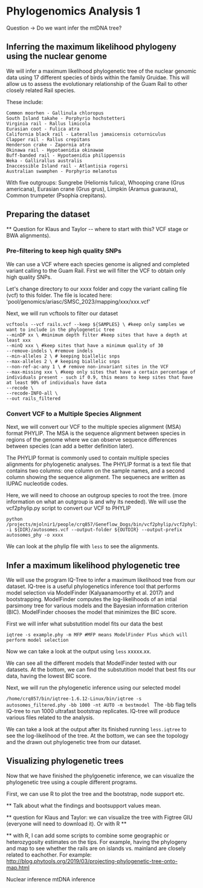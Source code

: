 # Phylogenomics Analysis 1

Question -> Do we want infer the mtDNA tree? 

## Inferring the maximum likelihood phylogeny using the nuclear genome
We will infer a maximum likelihood phylogenetic tree of the nuclear genomic data using 17 different species of birds within the family Gruidae. This will allow us to assess the evolutionary relationship of the Guam Rail to other closely related Rail species. 

These include: 

```
Common moorhen - Gallinula chloropus	
South Island takahe - Porphyrio hochstetteri 	
Virginia rail - Rallus limicola 	
Eurasian coot - Fulica atra	
California black rail - Laterallus jamaicensis coturniculus 	
Clapper rail - Rallus crepitans	
Henderson crake - Zapornia atra	
Okinawa rail - Hypotaenidia okinawae	
Buff-banded rail - Hypotaenidia philippensis
Weka - Gallirallus australis
Inaccessible Island rail - Atlantisia rogersi 
Australian swamphen - Porphyrio melanotus	
```
With five outgroups: Sungrebe (Heliornis fulica), Whooping crane (Grus americana), Eurasian crane (Grus grus), Limpkin (Aramus guarauna), Common trumpeter (Psophia crepitans). 

## Preparing the dataset 
** Question for Klaus and Taylor --  where to start with this? VCF stage or BWA alignments). 

### Pre-filtering to keep high quality SNPs
We can use a VCF where each species genome is aligned and completed variant calling to the Guam Rail. First we will filter the VCF to obtain only high quality SNPs.

Let's change directory to our xxxx folder and copy the variant calling file (vcf) to this folder. The file is located here: 'pool/genomics/ariasc/SMSC_2023/mapping/xxx/xxx.vcf'

Next, we will run vcftools to filter our dataset
```
vcftools --vcf rails.vcf --keep ${SAMPLES} \ #keep only samples we want to include in the phylogenetic tree
--minDP xx \ #minimum depth filter #keep sites that have a depth at least xxx
--minQ xxx \ #keep sites that have a minimum quality of 30
--remove-indels \ #remove indels
--min-alleles 2 \ # keeping biallelic snps
--max-alleles 2 \ # keeping biallelic snps
--non-ref-ac-any 1 \ # remove non-invariant sites in the VCF
--max-missing xxx \ #keep only sites that have a certain percentage of individuals present - such if 0.9, this means to keep sites that have at least 90% of individuals have data
--recode \
--recode-INFO-all \
--out rails_filtered
```

### Convert VCF to a Multiple Species Alignment
Next, we will convert our VCF to the multiple species alignment (MSA) format PHYLIP. The MSA is the sequence alignment between species in regions of the genome where we can observe sequence differences between species (can add a better definition later). 

The PHYLIP format is commonly used to contain multiple species alignments for phylogenetic analyses. The PHYLIP format is a text file that contains two columns: one column on the sample names, and a second column showing the sequence alignment. The sequenecs are written as IUPAC nucleotide codes.

Here, we will need to choose an outgroup species to root the tree. (more information on what an outgroup is and why its needed). We will use the vcf2phylip.py script to convert our VCF to PHYLIP
```
python /projects/mjolnir1/people/crq857/Geneflow_Dogs/bin/vcf2phylip/vcf2phylip.py -i ${DIR}/autosomes.vcf --output-folder ${OUTDIR} --output-prefix autosomes_phy -o xxxx
```
We can look at the phylip file with ```less``` to see the alignments. 

## Infer a maximum likelihood phylogenetic tree 

We will use the program IQ-Tree to infer a maximum likelihood tree from our dataset. IQ-tree is a useful phylogenetics inference tool that performs model selection via ModelFinder (Kalyaanamoorthy et al. 2017) and bootstrapping. ModelFinder computes the log-likelihoods of an intial parsimony tree for various models and the Bayesian information criterion (BIC). ModelFinder chooses the model that minimizes the BIC score. 

First we will infer what substutition model fits our data the best 

```
iqtree -s example.phy -m MFP #MFP means ModelFinder Plus which will perform model selection
```
Now we can take a look at the output using ```less``` xxxxx.xx.

We can see all the different models that ModelFinder tested with our datasets. At the bottom, we can find the substutition model that best fits our data, having the lowest BIC score. 

Next, we will run the phylogenetic inference using our selected model 

```/home/crq857/bin/iqtree-1.6.12-Linux/bin/iqtree -s autosomes_filtered.phy -bb 1000 -nt AUTO -m bestmodel ```
The -bb flag tells IQ-tree to run 1000 ultrafast bootstrap replicates. IQ-tree will produce various files related to the analysis. 

We can take a look at the output after its finished running ```less.iqtree``` to see the log-likelihood of the tree. At the bottom, we can see the topology and the drawn out phylogenetic tree from our dataset. 

## Visualizing phylogenetic trees 

Now that we have finished the phylgoenetic inference, we can visualize the phylogenetic tree using a couple different programs. 

First, we can use R to plot the tree and the bootstrap, node support etc. 

** Talk about what the findings and bootsupport values mean. 

** question for Klaus and Taylor: we can visualize the tree with Figtree GIU (everyone will need to download it). Or with R **

** with R, I can add some scripts to combine some geographic or heterozygosity estimates on the tips. For example, having the phylogeny and map to see  whether the rails are on islands vs. mainland are closely related to eachother. For example: http://blog.phytools.org/2019/03/projecting-phylogenetic-tree-onto-map.html






Nuclear inference
mtDNA inference 


